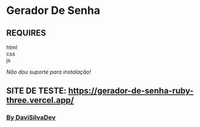 # Gerador De Senha

## REQUIRES

html<br>css<br>js

*Não dou suporte para instalação!*

## SITE DE TESTE: https://gerador-de-senha-ruby-three.vercel.app/

### [ By DaviSilvaDev ](https://imdavixz.vercel.app)
